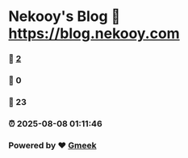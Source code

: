 # Nekooy's Blog :link: https://blog.nekooy.com 
### :page_facing_up: [2](https://blog.nekooy.com/tag.html) 
### :speech_balloon: 0 
### :hibiscus: 23 
### :alarm_clock: 2025-08-08 01:11:46 
### Powered by :heart: [Gmeek](https://github.com/Meekdai/Gmeek)
